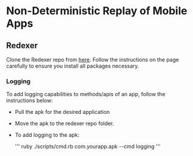 # Non-Deterministic Replay of Mobile Apps
## Redexer
Clone the Redexer repo from [here](https://github.com/plum-umd/redexer).
Follow the instructions on the page carefully to ensure you install all packages necessary.
### Logging
To add logging capabilities to methods/apis of an app, follow the instructions below:
- Pull the apk for the desired application
- Move the apk to the redexer repo folder.
- To add logging to the apk:

  '''
  ruby ./scripts/cmd.rb com.yourapp.apk --cmd logging
  '''
  
  
